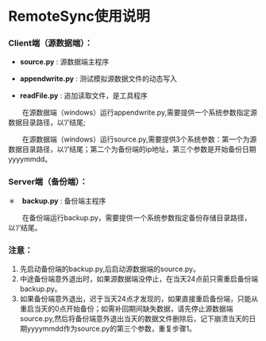 # RemoteSync使用说明

### Client端（源数据端）：
* **source.py** : 源数据端主程序

* **appendwrite.py** : 测试模拟源数据文件的动态写入

* **readFile.py** : 追加读取文件，是工具程序

　　在源数据端（windows）运行appendwrite.py,需要提供一个系统参数指定源数据目录路径，以‘/’结尾;
  
　　在源数据端（windows）运行source.py,需要提供3个系统参数：第一个为源数据目录路径，以‘/’结尾；第二个为备份端的ip地址，第三个参数是开始备份日期yyyymmdd。


### Server端（备份端）：
＊　**backup.py** : 备份端主程序

　　在备份端运行backup.py，需要提供一个系统参数指定备份存储目录路径，以‘/’结尾。

### 注意：
1. 先启动备份端的backup.py,后启动源数据端的source.py。
2. 中途备份端意外退出时，如果源数据端没停止，在当天24点前只需重启备份端backup.py。
3. 如果备份端意外退出，迟于当天24点才发现的，如果直接重启备份端，只能从重启当天的0点开始备份；如需补回期间缺失数据，请先停止源数据端source.py,然后将备份端意外退出当天的数据文件删除后，记下崩溃当天的日期yyyymmdd作为source.py的第三个参数，重复步骤1。
